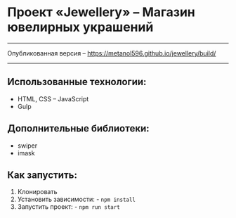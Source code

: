# Проект «Jewellery» – Магазин ювелирных украшений

---

Опубликованная версия – https://metanol596.github.io/jewellery/build/

---

## Использованные технологии:

- HTML, CSS
– JavaScript
- Gulp

## Дополнительные библиотеки:

- swiper
- imask

## Как запустить:

1. Клонировать
2. Установить зависимости: - `npm install`
3. Запустить проект: - `npm run start`
